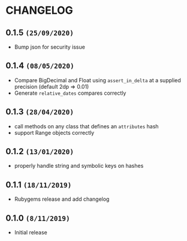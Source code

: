 # CHANGELOG

## 0.1.5 `(25/09/2020)`
 * Bump json for security issue
 
## 0.1.4 `(08/05/2020)`

 * Compare BigDecimal and Float using `assert_in_delta` at a 
    supplied precision (default 2dp => 0.01)
 * Generate `relative_dates` compares correctly
  
## 0.1.3 `(28/04/2020)`

 * call methods on any class that defines an `attributes` hash
 * support Range objects correctly

## 0.1.2 `(13/01/2020)`

 * properly handle string and symbolic keys on hashes
 
## 0.1.1 `(18/11/2019)`

 * Rubygems release and add changelog

## 0.1.0 `(8/11/2019)`

 * Initial release
